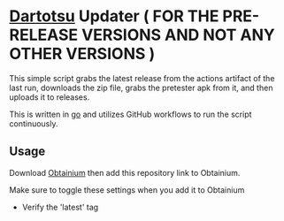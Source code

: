 # [Dartotsu](https://github.com/aayush2622/Dartotsu) Updater ( FOR THE PRE-RELEASE VERSIONS AND NOT ANY OTHER VERSIONS )

This simple script grabs the latest release from the actions artifact of the last run, downloads the zip file, grabs the pretester apk from it, and then uploads it to releases.

This is written in [go](https://go.dev/) and utilizes GitHub workflows to run the script continuously.

## Usage

Download [Obtainium](https://github.com/ImranR98/Obtainium) then add this repository link to Obtainium.

Make sure to toggle these settings when you add it to Obtainium
- Verify the 'latest' tag
